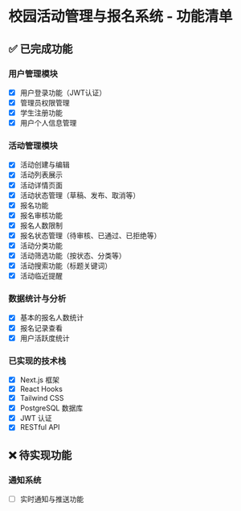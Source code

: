 # 校园活动管理与报名系统 - 功能清单

## ✅ 已完成功能

### 用户管理模块

- [x] 用户登录功能（JWT认证）
- [x] 管理员权限管理
- [x] 学生注册功能
- [x] 用户个人信息管理

### 活动管理模块

- [x] 活动创建与编辑
- [x] 活动列表展示
- [x] 活动详情页面
- [x] 活动状态管理（草稿、发布、取消等）
- [x] 报名功能
- [x] 报名审核功能
- [x] 报名人数限制
- [x] 报名状态管理（待审核、已通过、已拒绝等）
- [x] 活动分类功能
- [x] 活动筛选功能（按状态、分类等）
- [x] 活动搜索功能（标题关键词）
- [x] 活动临近提醒

### 数据统计与分析

- [x] 基本的报名人数统计
- [x] 报名记录查看
- [x] 用户活跃度统计

### 已实现的技术栈

- [x] Next.js 框架
- [x] React Hooks
- [x] Tailwind CSS
- [x] PostgreSQL 数据库
- [x] JWT 认证
- [x] RESTful API

## ❌ 待实现功能

### 通知系统

- [ ] 实时通知与推送功能
